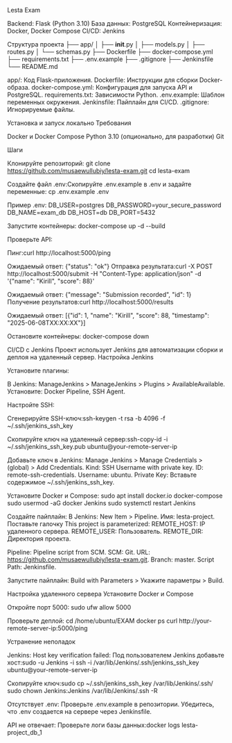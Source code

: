 Lesta Exam

Backend: Flask (Python 3.10)
База данных: PostgreSQL
Контейнеризация: Docker, Docker Compose
CI/CD: Jenkins

Структура проекта
├── app/
│   ├── __init__.py
│   ├── models.py
│   ├── routes.py
│   └── schemas.py
├── Dockerfile
├── docker-compose.yml
├── requirements.txt
├── .env.example
├── .gitignore
├── Jenkinsfile
└── README.md


app/: Код Flask-приложения.
Dockerfile: Инструкции для сборки Docker-образа.
docker-compose.yml: Конфигурация для запуска API и PostgreSQL.
requirements.txt: Зависимости Python.
.env.example: Шаблон переменных окружения.
Jenkinsfile: Пайплайн для CI/CD.
.gitignore: Игнорируемые файлы.

Установка и запуск локально
Требования

Docker и Docker Compose
Python 3.10 (опционально, для разработки)
Git

Шаги

Клонируйте репозиторий:
git clone https://github.com/musaewullubiy/lesta-exam.git
cd lesta-exam


Создайте файл .env:Скопируйте .env.example в .env и задайте переменные:
cp .env.example .env

Пример .env:
DB_USER=postgres
DB_PASSWORD=your_secure_password
DB_NAME=exam_db
DB_HOST=db
DB_PORT=5432


Запустите контейнеры:
docker-compose up -d --build

Проверьте API:

Пинг:curl http://localhost:5000/ping

Ожидаемый ответ: {"status": "ok"}
Отправка результата:curl -X POST http://localhost:5000/submit -H "Content-Type: application/json" -d '{"name": "Kirill", "score": 88}'

Ожидаемый ответ: {"message": "Submission recorded", "id": 1}
Получение результатов:curl http://localhost:5000/results

Ожидаемый ответ: [{"id": 1, "name": "Kirill", "score": 88, "timestamp": "2025-06-08TXX:XX:XX"}]


Остановите контейнеры:
docker-compose down



CI/CD с Jenkins
Проект использует Jenkins для автоматизации сборки и деплоя на удаленный сервер.
Настройка Jenkins

Установите плагины:

В Jenkins: ManageJenkins > ManageJenkins > Plugins > AvailableAvailable.
Установите: Docker Pipeline, SSH Agent.


Настройте SSH:

Сгенерируйте SSH-ключ:ssh-keygen -t rsa -b 4096 -f ~/.ssh/jenkins_ssh_key

Скопируйте ключ на удаленный сервер:ssh-copy-id -i ~/.ssh/jenkins_ssh_key.pub ubuntu@your-remote-server-ip


Добавьте ключ в Jenkins:
Manage Jenkins > Manage Credentials > (global) > Add Credentials.
Kind: SSH Username with private key.
ID: remote-ssh-credentials.
Username: ubuntu.
Private Key: Вставьте содержимое ~/.ssh/jenkins_ssh_key.


Установите Docker и Compose:
sudo apt install docker.io docker-compose
sudo usermod -aG docker Jenkins
sudo systemctl restart Jenkins


Создайте пайплайн:
В Jenkins: New Item > Pipeline.
Имя: lesta-project.
Поставьте галочку This project is parameterized:
REMOTE_HOST: IP удаленного сервера.
REMOTE_USER: Пользователь.
REMOTE_DIR: Директория проекта.


Pipeline: Pipeline script from SCM.
SCM: Git.
URL: https://github.com/musaewullubiy/lesta-exam.git.
Branch: master.
Script Path: Jenkinsfile.


Запустите пайплайн:
Build with Parameters > Укажите параметры > Build.

Настройка удаленного сервера
Установите Docker и Compose

Откройте порт 5000:
sudo ufw allow 5000

Проверьте деплой:
cd /home/ubuntu/EXAM
docker ps
curl http://your-remote-server-ip:5000/ping

Устранение неполадок

Jenkins: Host key verification failed:
Под пользователем Jenkins добавьте хост:sudo -u Jenkins -i
ssh -i /var/lib/Jenkins/.ssh/jenkins_ssh_key ubuntu@your-remote-server-ip

Скопируйте ключ:sudo cp ~/.ssh/jenkins_ssh_key /var/lib/Jenkins/.ssh/
sudo chown Jenkins:Jenkins /var/lib/Jenkins/.ssh -R


Отсутствует .env:
Проверьте .env.example в репозитории.
Убедитесь, что .env создается на сервере через Jenkinsfile.


API не отвечает:
Проверьте логи базы данных:docker logs lesta-project_db_1
